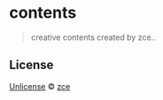 # contents

> creative contents created by zce..

## License

[Unlicense](LICENSE) &copy; [zce](https://zce.me)

